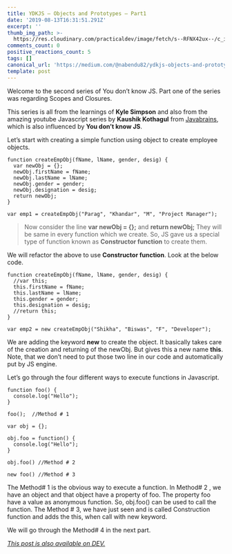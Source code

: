 ```yaml
---
title: YDKJS — Objects and Prototypes — Part1
date: '2019-08-13T16:31:51.291Z'
excerpt: ''
thumb_img_path: >-
  https://res.cloudinary.com/practicaldev/image/fetch/s--RFNX42ux--/c_imagga_scale,f_auto,fl_progressive,h_420,q_auto,w_1000/https://res.cloudinary.com/practicaldev/image/fetch/s--uBfC1M7q--/c_imagga_scale%2Cf_auto%2Cfl_progressive%2Ch_420%2Cq_auto%2Cw_1000/https://thepracticaldev.s3.amazonaws.com/i/0vnij2peyj02cmel3fxu.jpeg
comments_count: 0
positive_reactions_count: 5
tags: []
canonical_url: 'https://medium.com/@nabendu82/ydkjs-objects-and-prototypes-part1-9e64655fdd42'
template: post
---
```

Welcome to the second series of You don’t know JS. Part one of the series was regarding Scopes and Closures.

This series is all from the learnings of **Kyle Simpson** and also from the amazing youtube Javascript series by **Kaushik Kothagul** from [Javabrains](https://www.youtube.com/user/koushks/playlists?view=50&shelf_id=1&sort=dd), which is also influenced by **You don’t know JS**.

Let’s start with creating a simple function using object to create employee objects.

    function createEmpObj(fName, lName, gender, desig) {
      var newObj = {};
      newObj.firstName = fName;
      newObj.lastName = lName;
      newObj.gender = gender;
      newObj.designation = desig;
      return newObj;  
    }

    var emp1 = createEmpObj("Parag", "Khandar", "M", "Project Manager");
> Now consider the line **var newObj = {};** and **return newObj;** They will be same in every function which we create. So, JS gave us a special type of function known as **Constructor function** to create them.

We will refactor the above to use **Constructor function**. Look at the below code.

    function createEmpObj(fName, lName, gender, desig) {
      //var this;
      this.firstName = fName;
      this.lastName = lName;
      this.gender = gender;
      this.designation = desig;
      //return this;  
    }

    var emp2 = new createEmpObj("Shikha", "Biswas", "F", "Developer");

We are adding the keyword **new** to create the object. It basically takes care of the creation and returning of the newObj. But gives this a new name **this**.
Note, that we don’t need to put those two line in our code and automatically put by JS engine.

Let’s go through the four different ways to execute functions in Javascript.

    function foo() {
      console.log("Hello");
    }

    foo();  //Method # 1

    var obj = {};

    obj.foo = function() {
      console.log("Hello");
    }

    obj.foo() //Method # 2

    new foo() //Method # 3

The Method# 1 is the obvious way to execute a function. 
In Method# 2 , we have an object and that object have a property of foo. The property foo have a value as anonymous function. So, obj.foo() can be used to call the function.
The Method # 3, we have just seen and is called Construction function and adds the this, when call with new keyword.

We will go through the Method# 4 in the next part. 

*[This post is also available on DEV.](https://dev.to/nabendu82/ydkjs-objects-and-prototypes-part1-1jml)*


<script>
const parent = document.getElementsByTagName('head')[0];
const script = document.createElement('script');
script.type = 'text/javascript';
script.src = 'https://cdnjs.cloudflare.com/ajax/libs/iframe-resizer/4.1.1/iframeResizer.min.js';
script.charset = 'utf-8';
script.onload = function() {
    window.iFrameResize({}, '.liquidTag');
};
parent.appendChild(script);
</script>    
